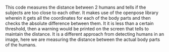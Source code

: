 This code measures the distance between 2 humans and tells if the subjects are too close to each other. It makes use of the openpose library wherein it gets all the coordinates for each of the body parts and then checks the absolute difference between them. It it is less than a certain threshold, then a warning would be printed on the screen that tells to maintain the distance. It is a different approach from detecting humans in an image, here we are measuring the distance between the actual body parts of the humans.
